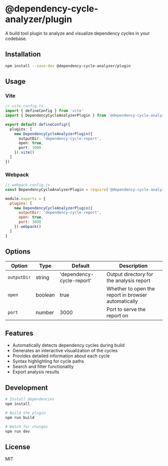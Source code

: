 # @dependency-cycle-analyzer/plugin

A build tool plugin to analyze and visualize dependency cycles in your codebase.

## Installation

```bash
npm install --save-dev @dependency-cycle-analyzer/plugin
```

## Usage

### Vite

```typescript
// vite.config.ts
import { defineConfig } from 'vite'
import { DependencyCycleAnalyzerPlugin } from '@dependency-cycle-analyzer/plugin'

export default defineConfig({
  plugins: [
    new DependencyCycleAnalyzerPlugin({
      outputDir: 'dependency-cycle-report',
      open: true,
      port: 3000
    }).vite()
  ]
})
```

### Webpack

```javascript
// webpack.config.js
const DependencyCycleAnalyzerPlugin = require('@dependency-cycle-analyzer/plugin');

module.exports = {
  plugins: [
    new DependencyCycleAnalyzerPlugin({
      outputDir: 'dependency-cycle-report',
      open: true,
      port: 3000
    }).webpack()
  ]
}
```

## Options

| Option | Type | Default | Description |
|--------|------|---------|-------------|
| `outputDir` | string | 'dependency-cycle-report' | Output directory for the analysis report |
| `open` | boolean | true | Whether to open the report in browser automatically |
| `port` | number | 3000 | Port to serve the report on |

## Features

- Automatically detects dependency cycles during build
- Generates an interactive visualization of the cycles
- Provides detailed information about each cycle
- Syntax highlighting for cycle paths
- Search and filter functionality
- Export analysis results

## Development

```bash
# Install dependencies
npm install

# Build the plugin
npm run build

# Watch for changes
npm run dev
```

## License

MIT 